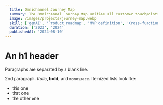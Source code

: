 ```yaml
---
  title: Omnichannel Journey Map
  summary: The Omnichannel Journey Map unifies all customer touchpoints into a single, streamlined experience, enabling marketers to design long-term strategies across multiple channels. It supports both traditional and social messaging platforms, including Email, SMS, web popups, chatbots, Messenger, LINE, WhatsApp, and Instagram.
  image: /images/projects/journey-map.webp
  skill: ['genAI', 'Product roadmap', 'MVP definition', 'Cross-functional collaboration', 'Feature prioritization', 'Client engagement', 'Design collaboration']
  duration: ['2023', '2024']
  publishedAt: '2024-08-10'
---
```


An h1 header
============

Paragraphs are separated by a blank line.

2nd paragraph. *Italic*, **bold**, and `monospace`. Itemized lists
look like:

  * this one
  * that one
  * the other one


